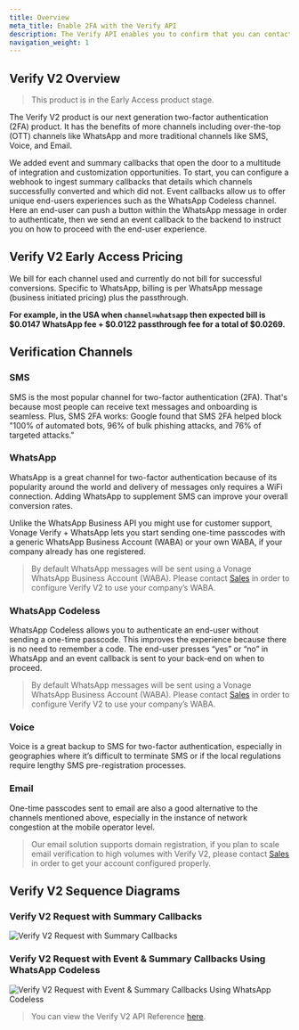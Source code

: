 ```yaml
---
title: Overview
meta_title: Enable 2FA with the Verify API
description: The Verify API enables you to confirm that you can contact a user at a specific number.
navigation_weight: 1
---
```

## Verify V2 Overview

> This product is in the Early Access product stage.

The Verify V2 product is our next generation two-factor authentication (2FA) product. It has the benefits of more channels including over-the-top (OTT) channels like WhatsApp and more traditional channels like SMS, Voice, and Email.

We added event and summary callbacks that open the door to a multitude of integration and customization opportunities. To start, you can configure a webhook to ingest summary callbacks that details which channels successfully converted and which did not. Event callbacks allow us to offer unique end-users experiences such as the WhatsApp Codeless channel. Here an end-user can push a button within the WhatsApp message in order to authenticate, then we send an event callback to the backend to instruct you on how to proceed with the end-user experience.

## Verify V2 Early Access Pricing

We bill for each channel used and currently do not bill for successful conversions. Specific to WhatsApp, billing is per WhatsApp message (business initiated pricing) plus the passthrough.

**For example, in the USA when ``channel=whatsapp`` then expected bill is $0.0147 WhatsApp fee + $0.0122 passthrough fee for a total of $0.0269.**

## Verification Channels

### SMS

SMS is the most popular channel for two-factor authentication (2FA). That's because most people can receive text messages and onboarding is seamless. Plus, SMS 2FA works: Google found that SMS 2FA helped block "100% of automated bots, 96% of bulk phishing attacks, and 76% of targeted attacks."

### WhatsApp

WhatsApp is a great channel for two-factor authentication because of its popularity around the world and delivery of messages only requires a WiFi connection. Adding WhatsApp to supplement SMS can improve your overall conversion rates.

Unlike the WhatsApp Business API you might use for customer support, Vonage Verify + WhatsApp lets you start sending one-time passcodes with a generic WhatsApp Business Account (WABA) or your own WABA, if your company already has one registered.

> By default WhatsApp messages will be sent using a Vonage WhatsApp Business Account (WABA). Please contact [Sales](https://www.vonage.com/communications-apis/contact-api/) in order to configure Verify V2 to use your company’s WABA.

### WhatsApp Codeless

WhatsApp Codeless allows you to authenticate an end-user without sending a one-time passcode. This improves the experience because there is no need to remember a code. The end-user presses “yes” or “no” in WhatsApp and an event callback is sent to your back-end on when to proceed.

> By default WhatsApp messages will be sent using a Vonage WhatsApp Business Account (WABA). Please contact [Sales](https://www.vonage.com/communications-apis/contact-api/) in order to configure Verify V2 to use your company’s WABA.

### Voice

Voice is a great backup to SMS for two-factor authentication, especially in geographies where it’s difficult to terminate SMS or if the local regulations require lengthy SMS pre-registration processes.

### Email

One-time passcodes sent to email are also a good alternative to the channels mentioned above, especially in the instance of network congestion at the mobile operator level.

> Our email solution supports domain registration, if you plan to scale email verification to high volumes with Verify V2, please contact [Sales](https://www.vonage.com/communications-apis/contact-api/) in order to get your account configured properly.

## Verify V2 Sequence Diagrams

### Verify V2 Request with Summary Callbacks

![Verify V2 Request with Summary Callbacks](/images/verifyv2_request_summary_callbacks.png)

### Verify V2 Request with Event & Summary Callbacks Using WhatsApp Codeless

![Verify V2 Request with Event & Summary Callbacks Using WhatsApp Codeless](/images/verifyv2_whatsapp_sequence_diagram.png)

> You can view the Verify V2 API Reference [here](/api/verify.v2).
